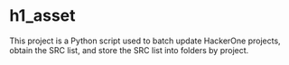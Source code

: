 # h1_asset
This project is a Python script used to batch update HackerOne projects, obtain the SRC list, and store the SRC list into folders by project.